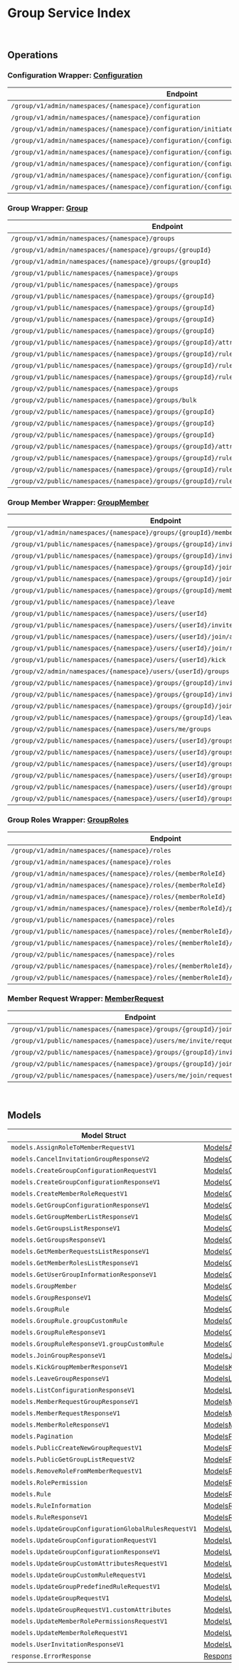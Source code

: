 # Group Service Index

&nbsp;

## Operations

### Configuration Wrapper:  [Configuration](../../services-api/pkg/service/group/configuration.go)
| Endpoint | Method | ID | Class | Wrapper | Example |
|---|---|---|---|---|---|
| `/group/v1/admin/namespaces/{namespace}/configuration` | GET | ListGroupConfigurationAdminV1Short | [ListGroupConfigurationAdminV1Short](../../group-sdk/pkg/groupclient/configuration/configuration_client.go) | [ListGroupConfigurationAdminV1Short](../../services-api/pkg/service/group/configuration.go) | [ListGroupConfigurationAdminV1Short](../../samples/cli/cmd/group/configuration/listGroupConfigurationAdminV1.go) |
| `/group/v1/admin/namespaces/{namespace}/configuration` | POST | CreateGroupConfigurationAdminV1Short | [CreateGroupConfigurationAdminV1Short](../../group-sdk/pkg/groupclient/configuration/configuration_client.go) | [CreateGroupConfigurationAdminV1Short](../../services-api/pkg/service/group/configuration.go) | [CreateGroupConfigurationAdminV1Short](../../samples/cli/cmd/group/configuration/createGroupConfigurationAdminV1.go) |
| `/group/v1/admin/namespaces/{namespace}/configuration/initiate` | POST | InitiateGroupConfigurationAdminV1Short | [InitiateGroupConfigurationAdminV1Short](../../group-sdk/pkg/groupclient/configuration/configuration_client.go) | [InitiateGroupConfigurationAdminV1Short](../../services-api/pkg/service/group/configuration.go) | [InitiateGroupConfigurationAdminV1Short](../../samples/cli/cmd/group/configuration/initiateGroupConfigurationAdminV1.go) |
| `/group/v1/admin/namespaces/{namespace}/configuration/{configurationCode}` | GET | GetGroupConfigurationAdminV1Short | [GetGroupConfigurationAdminV1Short](../../group-sdk/pkg/groupclient/configuration/configuration_client.go) | [GetGroupConfigurationAdminV1Short](../../services-api/pkg/service/group/configuration.go) | [GetGroupConfigurationAdminV1Short](../../samples/cli/cmd/group/configuration/getGroupConfigurationAdminV1.go) |
| `/group/v1/admin/namespaces/{namespace}/configuration/{configurationCode}` | DELETE | DeleteGroupConfigurationV1Short | [DeleteGroupConfigurationV1Short](../../group-sdk/pkg/groupclient/configuration/configuration_client.go) | [DeleteGroupConfigurationV1Short](../../services-api/pkg/service/group/configuration.go) | [DeleteGroupConfigurationV1Short](../../samples/cli/cmd/group/configuration/deleteGroupConfigurationV1.go) |
| `/group/v1/admin/namespaces/{namespace}/configuration/{configurationCode}` | PATCH | UpdateGroupConfigurationAdminV1Short | [UpdateGroupConfigurationAdminV1Short](../../group-sdk/pkg/groupclient/configuration/configuration_client.go) | [UpdateGroupConfigurationAdminV1Short](../../services-api/pkg/service/group/configuration.go) | [UpdateGroupConfigurationAdminV1Short](../../samples/cli/cmd/group/configuration/updateGroupConfigurationAdminV1.go) |
| `/group/v1/admin/namespaces/{namespace}/configuration/{configurationCode}/rules/{allowedAction}` | PUT | UpdateGroupConfigurationGlobalRuleAdminV1Short | [UpdateGroupConfigurationGlobalRuleAdminV1Short](../../group-sdk/pkg/groupclient/configuration/configuration_client.go) | [UpdateGroupConfigurationGlobalRuleAdminV1Short](../../services-api/pkg/service/group/configuration.go) | [UpdateGroupConfigurationGlobalRuleAdminV1Short](../../samples/cli/cmd/group/configuration/updateGroupConfigurationGlobalRuleAdminV1.go) |
| `/group/v1/admin/namespaces/{namespace}/configuration/{configurationCode}/rules/{allowedAction}` | DELETE | DeleteGroupConfigurationGlobalRuleAdminV1Short | [DeleteGroupConfigurationGlobalRuleAdminV1Short](../../group-sdk/pkg/groupclient/configuration/configuration_client.go) | [DeleteGroupConfigurationGlobalRuleAdminV1Short](../../services-api/pkg/service/group/configuration.go) | [DeleteGroupConfigurationGlobalRuleAdminV1Short](../../samples/cli/cmd/group/configuration/deleteGroupConfigurationGlobalRuleAdminV1.go) |

### Group Wrapper:  [Group](../../services-api/pkg/service/group/group.go)
| Endpoint | Method | ID | Class | Wrapper | Example |
|---|---|---|---|---|---|
| `/group/v1/admin/namespaces/{namespace}/groups` | GET | GetGroupListAdminV1Short | [GetGroupListAdminV1Short](../../group-sdk/pkg/groupclient/group/group_client.go) | [GetGroupListAdminV1Short](../../services-api/pkg/service/group/group.go) | [GetGroupListAdminV1Short](../../samples/cli/cmd/group/group/getGroupListAdminV1.go) |
| `/group/v1/admin/namespaces/{namespace}/groups/{groupId}` | GET | GetSingleGroupAdminV1Short | [GetSingleGroupAdminV1Short](../../group-sdk/pkg/groupclient/group/group_client.go) | [GetSingleGroupAdminV1Short](../../services-api/pkg/service/group/group.go) | [GetSingleGroupAdminV1Short](../../samples/cli/cmd/group/group/getSingleGroupAdminV1.go) |
| `/group/v1/admin/namespaces/{namespace}/groups/{groupId}` | DELETE | DeleteGroupAdminV1Short | [DeleteGroupAdminV1Short](../../group-sdk/pkg/groupclient/group/group_client.go) | [DeleteGroupAdminV1Short](../../services-api/pkg/service/group/group.go) | [DeleteGroupAdminV1Short](../../samples/cli/cmd/group/group/deleteGroupAdminV1.go) |
| `/group/v1/public/namespaces/{namespace}/groups` | GET | GetGroupListPublicV1Short | [GetGroupListPublicV1Short](../../group-sdk/pkg/groupclient/group/group_client.go) | [GetGroupListPublicV1Short](../../services-api/pkg/service/group/group.go) | [GetGroupListPublicV1Short](../../samples/cli/cmd/group/group/getGroupListPublicV1.go) |
| `/group/v1/public/namespaces/{namespace}/groups` | POST | CreateNewGroupPublicV1Short | [CreateNewGroupPublicV1Short](../../group-sdk/pkg/groupclient/group/group_client.go) | [CreateNewGroupPublicV1Short](../../services-api/pkg/service/group/group.go) | [CreateNewGroupPublicV1Short](../../samples/cli/cmd/group/group/createNewGroupPublicV1.go) |
| `/group/v1/public/namespaces/{namespace}/groups/{groupId}` | GET | GetSingleGroupPublicV1Short | [GetSingleGroupPublicV1Short](../../group-sdk/pkg/groupclient/group/group_client.go) | [GetSingleGroupPublicV1Short](../../services-api/pkg/service/group/group.go) | [GetSingleGroupPublicV1Short](../../samples/cli/cmd/group/group/getSingleGroupPublicV1.go) |
| `/group/v1/public/namespaces/{namespace}/groups/{groupId}` | PUT | UpdateSingleGroupV1Short | [UpdateSingleGroupV1Short](../../group-sdk/pkg/groupclient/group/group_client.go) | [UpdateSingleGroupV1Short](../../services-api/pkg/service/group/group.go) | [UpdateSingleGroupV1Short](../../samples/cli/cmd/group/group/updateSingleGroupV1.go) |
| `/group/v1/public/namespaces/{namespace}/groups/{groupId}` | DELETE | DeleteGroupPublicV1Short | [DeleteGroupPublicV1Short](../../group-sdk/pkg/groupclient/group/group_client.go) | [DeleteGroupPublicV1Short](../../services-api/pkg/service/group/group.go) | [DeleteGroupPublicV1Short](../../samples/cli/cmd/group/group/deleteGroupPublicV1.go) |
| `/group/v1/public/namespaces/{namespace}/groups/{groupId}` | PATCH | UpdatePatchSingleGroupPublicV1Short | [UpdatePatchSingleGroupPublicV1Short](../../group-sdk/pkg/groupclient/group/group_client.go) | [UpdatePatchSingleGroupPublicV1Short](../../services-api/pkg/service/group/group.go) | [UpdatePatchSingleGroupPublicV1Short](../../samples/cli/cmd/group/group/updatePatchSingleGroupPublicV1.go) |
| `/group/v1/public/namespaces/{namespace}/groups/{groupId}/attributes/custom` | PUT | UpdateGroupCustomAttributesPublicV1Short | [UpdateGroupCustomAttributesPublicV1Short](../../group-sdk/pkg/groupclient/group/group_client.go) | [UpdateGroupCustomAttributesPublicV1Short](../../services-api/pkg/service/group/group.go) | [UpdateGroupCustomAttributesPublicV1Short](../../samples/cli/cmd/group/group/updateGroupCustomAttributesPublicV1.go) |
| `/group/v1/public/namespaces/{namespace}/groups/{groupId}/rules/custom` | PUT | UpdateGroupCustomRulePublicV1Short | [UpdateGroupCustomRulePublicV1Short](../../group-sdk/pkg/groupclient/group/group_client.go) | [UpdateGroupCustomRulePublicV1Short](../../services-api/pkg/service/group/group.go) | [UpdateGroupCustomRulePublicV1Short](../../samples/cli/cmd/group/group/updateGroupCustomRulePublicV1.go) |
| `/group/v1/public/namespaces/{namespace}/groups/{groupId}/rules/defined/{allowedAction}` | PUT | UpdateGroupPredefinedRulePublicV1Short | [UpdateGroupPredefinedRulePublicV1Short](../../group-sdk/pkg/groupclient/group/group_client.go) | [UpdateGroupPredefinedRulePublicV1Short](../../services-api/pkg/service/group/group.go) | [UpdateGroupPredefinedRulePublicV1Short](../../samples/cli/cmd/group/group/updateGroupPredefinedRulePublicV1.go) |
| `/group/v1/public/namespaces/{namespace}/groups/{groupId}/rules/defined/{allowedAction}` | DELETE | DeleteGroupPredefinedRulePublicV1Short | [DeleteGroupPredefinedRulePublicV1Short](../../group-sdk/pkg/groupclient/group/group_client.go) | [DeleteGroupPredefinedRulePublicV1Short](../../services-api/pkg/service/group/group.go) | [DeleteGroupPredefinedRulePublicV1Short](../../samples/cli/cmd/group/group/deleteGroupPredefinedRulePublicV1.go) |
| `/group/v2/public/namespaces/{namespace}/groups` | POST | CreateNewGroupPublicV2Short | [CreateNewGroupPublicV2Short](../../group-sdk/pkg/groupclient/group/group_client.go) | [CreateNewGroupPublicV2Short](../../services-api/pkg/service/group/group.go) | [CreateNewGroupPublicV2Short](../../samples/cli/cmd/group/group/createNewGroupPublicV2.go) |
| `/group/v2/public/namespaces/{namespace}/groups/bulk` | POST | GetListGroupByIDsV2Short | [GetListGroupByIDsV2Short](../../group-sdk/pkg/groupclient/group/group_client.go) | [GetListGroupByIDsV2Short](../../services-api/pkg/service/group/group.go) | [GetListGroupByIDsV2Short](../../samples/cli/cmd/group/group/getListGroupByIDsV2.go) |
| `/group/v2/public/namespaces/{namespace}/groups/{groupId}` | PUT | UpdatePutSingleGroupPublicV2Short | [UpdatePutSingleGroupPublicV2Short](../../group-sdk/pkg/groupclient/group/group_client.go) | [UpdatePutSingleGroupPublicV2Short](../../services-api/pkg/service/group/group.go) | [UpdatePutSingleGroupPublicV2Short](../../samples/cli/cmd/group/group/updatePutSingleGroupPublicV2.go) |
| `/group/v2/public/namespaces/{namespace}/groups/{groupId}` | DELETE | DeleteGroupPublicV2Short | [DeleteGroupPublicV2Short](../../group-sdk/pkg/groupclient/group/group_client.go) | [DeleteGroupPublicV2Short](../../services-api/pkg/service/group/group.go) | [DeleteGroupPublicV2Short](../../samples/cli/cmd/group/group/deleteGroupPublicV2.go) |
| `/group/v2/public/namespaces/{namespace}/groups/{groupId}` | PATCH | UpdatePatchSingleGroupPublicV2Short | [UpdatePatchSingleGroupPublicV2Short](../../group-sdk/pkg/groupclient/group/group_client.go) | [UpdatePatchSingleGroupPublicV2Short](../../services-api/pkg/service/group/group.go) | [UpdatePatchSingleGroupPublicV2Short](../../samples/cli/cmd/group/group/updatePatchSingleGroupPublicV2.go) |
| `/group/v2/public/namespaces/{namespace}/groups/{groupId}/attributes/custom` | PUT | UpdateGroupCustomAttributesPublicV2Short | [UpdateGroupCustomAttributesPublicV2Short](../../group-sdk/pkg/groupclient/group/group_client.go) | [UpdateGroupCustomAttributesPublicV2Short](../../services-api/pkg/service/group/group.go) | [UpdateGroupCustomAttributesPublicV2Short](../../samples/cli/cmd/group/group/updateGroupCustomAttributesPublicV2.go) |
| `/group/v2/public/namespaces/{namespace}/groups/{groupId}/rules/custom` | PUT | UpdateGroupCustomRulePublicV2Short | [UpdateGroupCustomRulePublicV2Short](../../group-sdk/pkg/groupclient/group/group_client.go) | [UpdateGroupCustomRulePublicV2Short](../../services-api/pkg/service/group/group.go) | [UpdateGroupCustomRulePublicV2Short](../../samples/cli/cmd/group/group/updateGroupCustomRulePublicV2.go) |
| `/group/v2/public/namespaces/{namespace}/groups/{groupId}/rules/defined/{allowedAction}` | PUT | UpdateGroupPredefinedRulePublicV2Short | [UpdateGroupPredefinedRulePublicV2Short](../../group-sdk/pkg/groupclient/group/group_client.go) | [UpdateGroupPredefinedRulePublicV2Short](../../services-api/pkg/service/group/group.go) | [UpdateGroupPredefinedRulePublicV2Short](../../samples/cli/cmd/group/group/updateGroupPredefinedRulePublicV2.go) |
| `/group/v2/public/namespaces/{namespace}/groups/{groupId}/rules/defined/{allowedAction}` | DELETE | DeleteGroupPredefinedRulePublicV2Short | [DeleteGroupPredefinedRulePublicV2Short](../../group-sdk/pkg/groupclient/group/group_client.go) | [DeleteGroupPredefinedRulePublicV2Short](../../services-api/pkg/service/group/group.go) | [DeleteGroupPredefinedRulePublicV2Short](../../samples/cli/cmd/group/group/deleteGroupPredefinedRulePublicV2.go) |

### Group Member Wrapper:  [GroupMember](../../services-api/pkg/service/group/groupMember.go)
| Endpoint | Method | ID | Class | Wrapper | Example |
|---|---|---|---|---|---|
| `/group/v1/admin/namespaces/{namespace}/groups/{groupId}/members` | GET | GetGroupMembersListAdminV1Short | [GetGroupMembersListAdminV1Short](../../group-sdk/pkg/groupclient/group_member/group_member_client.go) | [GetGroupMembersListAdminV1Short](../../services-api/pkg/service/group/groupMember.go) | [GetGroupMembersListAdminV1Short](../../samples/cli/cmd/group/groupMember/getGroupMembersListAdminV1.go) |
| `/group/v1/public/namespaces/{namespace}/groups/{groupId}/invite/accept` | POST | AcceptGroupInvitationPublicV1Short | [AcceptGroupInvitationPublicV1Short](../../group-sdk/pkg/groupclient/group_member/group_member_client.go) | [AcceptGroupInvitationPublicV1Short](../../services-api/pkg/service/group/groupMember.go) | [AcceptGroupInvitationPublicV1Short](../../samples/cli/cmd/group/groupMember/acceptGroupInvitationPublicV1.go) |
| `/group/v1/public/namespaces/{namespace}/groups/{groupId}/invite/reject` | POST | RejectGroupInvitationPublicV1Short | [RejectGroupInvitationPublicV1Short](../../group-sdk/pkg/groupclient/group_member/group_member_client.go) | [RejectGroupInvitationPublicV1Short](../../services-api/pkg/service/group/groupMember.go) | [RejectGroupInvitationPublicV1Short](../../samples/cli/cmd/group/groupMember/rejectGroupInvitationPublicV1.go) |
| `/group/v1/public/namespaces/{namespace}/groups/{groupId}/join` | POST | JoinGroupV1Short | [JoinGroupV1Short](../../group-sdk/pkg/groupclient/group_member/group_member_client.go) | [JoinGroupV1Short](../../services-api/pkg/service/group/groupMember.go) | [JoinGroupV1Short](../../samples/cli/cmd/group/groupMember/joinGroupV1.go) |
| `/group/v1/public/namespaces/{namespace}/groups/{groupId}/join/cancel` | POST | CancelGroupJoinRequestV1Short | [CancelGroupJoinRequestV1Short](../../group-sdk/pkg/groupclient/group_member/group_member_client.go) | [CancelGroupJoinRequestV1Short](../../services-api/pkg/service/group/groupMember.go) | [CancelGroupJoinRequestV1Short](../../samples/cli/cmd/group/groupMember/cancelGroupJoinRequestV1.go) |
| `/group/v1/public/namespaces/{namespace}/groups/{groupId}/members` | GET | GetGroupMembersListPublicV1Short | [GetGroupMembersListPublicV1Short](../../group-sdk/pkg/groupclient/group_member/group_member_client.go) | [GetGroupMembersListPublicV1Short](../../services-api/pkg/service/group/groupMember.go) | [GetGroupMembersListPublicV1Short](../../samples/cli/cmd/group/groupMember/getGroupMembersListPublicV1.go) |
| `/group/v1/public/namespaces/{namespace}/leave` | POST | LeaveGroupPublicV1Short | [LeaveGroupPublicV1Short](../../group-sdk/pkg/groupclient/group_member/group_member_client.go) | [LeaveGroupPublicV1Short](../../services-api/pkg/service/group/groupMember.go) | [LeaveGroupPublicV1Short](../../samples/cli/cmd/group/groupMember/leaveGroupPublicV1.go) |
| `/group/v1/public/namespaces/{namespace}/users/{userId}` | GET | GetUserGroupInformationPublicV1Short | [GetUserGroupInformationPublicV1Short](../../group-sdk/pkg/groupclient/group_member/group_member_client.go) | [GetUserGroupInformationPublicV1Short](../../services-api/pkg/service/group/groupMember.go) | [GetUserGroupInformationPublicV1Short](../../samples/cli/cmd/group/groupMember/getUserGroupInformationPublicV1.go) |
| `/group/v1/public/namespaces/{namespace}/users/{userId}/invite` | POST | InviteGroupPublicV1Short | [InviteGroupPublicV1Short](../../group-sdk/pkg/groupclient/group_member/group_member_client.go) | [InviteGroupPublicV1Short](../../services-api/pkg/service/group/groupMember.go) | [InviteGroupPublicV1Short](../../samples/cli/cmd/group/groupMember/inviteGroupPublicV1.go) |
| `/group/v1/public/namespaces/{namespace}/users/{userId}/join/accept` | POST | AcceptGroupJoinRequestPublicV1Short | [AcceptGroupJoinRequestPublicV1Short](../../group-sdk/pkg/groupclient/group_member/group_member_client.go) | [AcceptGroupJoinRequestPublicV1Short](../../services-api/pkg/service/group/groupMember.go) | [AcceptGroupJoinRequestPublicV1Short](../../samples/cli/cmd/group/groupMember/acceptGroupJoinRequestPublicV1.go) |
| `/group/v1/public/namespaces/{namespace}/users/{userId}/join/reject` | POST | RejectGroupJoinRequestPublicV1Short | [RejectGroupJoinRequestPublicV1Short](../../group-sdk/pkg/groupclient/group_member/group_member_client.go) | [RejectGroupJoinRequestPublicV1Short](../../services-api/pkg/service/group/groupMember.go) | [RejectGroupJoinRequestPublicV1Short](../../samples/cli/cmd/group/groupMember/rejectGroupJoinRequestPublicV1.go) |
| `/group/v1/public/namespaces/{namespace}/users/{userId}/kick` | POST | KickGroupMemberPublicV1Short | [KickGroupMemberPublicV1Short](../../group-sdk/pkg/groupclient/group_member/group_member_client.go) | [KickGroupMemberPublicV1Short](../../services-api/pkg/service/group/groupMember.go) | [KickGroupMemberPublicV1Short](../../samples/cli/cmd/group/groupMember/kickGroupMemberPublicV1.go) |
| `/group/v2/admin/namespaces/{namespace}/users/{userId}/groups` | GET | GetUserJoinedGroupInformationPublicV2Short | [GetUserJoinedGroupInformationPublicV2Short](../../group-sdk/pkg/groupclient/group_member/group_member_client.go) | [GetUserJoinedGroupInformationPublicV2Short](../../services-api/pkg/service/group/groupMember.go) | [GetUserJoinedGroupInformationPublicV2Short](../../samples/cli/cmd/group/groupMember/getUserJoinedGroupInformationPublicV2.go) |
| `/group/v2/public/namespaces/{namespace}/groups/{groupId}/invite/accept` | POST | AcceptGroupInvitationPublicV2Short | [AcceptGroupInvitationPublicV2Short](../../group-sdk/pkg/groupclient/group_member/group_member_client.go) | [AcceptGroupInvitationPublicV2Short](../../services-api/pkg/service/group/groupMember.go) | [AcceptGroupInvitationPublicV2Short](../../samples/cli/cmd/group/groupMember/acceptGroupInvitationPublicV2.go) |
| `/group/v2/public/namespaces/{namespace}/groups/{groupId}/invite/reject` | POST | RejectGroupInvitationPublicV2Short | [RejectGroupInvitationPublicV2Short](../../group-sdk/pkg/groupclient/group_member/group_member_client.go) | [RejectGroupInvitationPublicV2Short](../../services-api/pkg/service/group/groupMember.go) | [RejectGroupInvitationPublicV2Short](../../samples/cli/cmd/group/groupMember/rejectGroupInvitationPublicV2.go) |
| `/group/v2/public/namespaces/{namespace}/groups/{groupId}/join` | POST | JoinGroupV2Short | [JoinGroupV2Short](../../group-sdk/pkg/groupclient/group_member/group_member_client.go) | [JoinGroupV2Short](../../services-api/pkg/service/group/groupMember.go) | [JoinGroupV2Short](../../samples/cli/cmd/group/groupMember/joinGroupV2.go) |
| `/group/v2/public/namespaces/{namespace}/groups/{groupId}/leave` | POST | LeaveGroupPublicV2Short | [LeaveGroupPublicV2Short](../../group-sdk/pkg/groupclient/group_member/group_member_client.go) | [LeaveGroupPublicV2Short](../../services-api/pkg/service/group/groupMember.go) | [LeaveGroupPublicV2Short](../../samples/cli/cmd/group/groupMember/leaveGroupPublicV2.go) |
| `/group/v2/public/namespaces/{namespace}/users/me/groups` | GET | GetUserGroupInformationPublicV2Short | [GetUserGroupInformationPublicV2Short](../../group-sdk/pkg/groupclient/group_member/group_member_client.go) | [GetUserGroupInformationPublicV2Short](../../services-api/pkg/service/group/groupMember.go) | [GetUserGroupInformationPublicV2Short](../../samples/cli/cmd/group/groupMember/getUserGroupInformationPublicV2.go) |
| `/group/v2/public/namespaces/{namespace}/users/{userId}/groups/{groupId}/invite` | POST | InviteGroupPublicV2Short | [InviteGroupPublicV2Short](../../group-sdk/pkg/groupclient/group_member/group_member_client.go) | [InviteGroupPublicV2Short](../../services-api/pkg/service/group/groupMember.go) | [InviteGroupPublicV2Short](../../samples/cli/cmd/group/groupMember/inviteGroupPublicV2.go) |
| `/group/v2/public/namespaces/{namespace}/users/{userId}/groups/{groupId}/invite/cancel` | POST | CancelInvitationGroupMemberV2Short | [CancelInvitationGroupMemberV2Short](../../group-sdk/pkg/groupclient/group_member/group_member_client.go) | [CancelInvitationGroupMemberV2Short](../../services-api/pkg/service/group/groupMember.go) | [CancelInvitationGroupMemberV2Short](../../samples/cli/cmd/group/groupMember/cancelInvitationGroupMemberV2.go) |
| `/group/v2/public/namespaces/{namespace}/users/{userId}/groups/{groupId}/join/accept` | POST | AcceptGroupJoinRequestPublicV2Short | [AcceptGroupJoinRequestPublicV2Short](../../group-sdk/pkg/groupclient/group_member/group_member_client.go) | [AcceptGroupJoinRequestPublicV2Short](../../services-api/pkg/service/group/groupMember.go) | [AcceptGroupJoinRequestPublicV2Short](../../samples/cli/cmd/group/groupMember/acceptGroupJoinRequestPublicV2.go) |
| `/group/v2/public/namespaces/{namespace}/users/{userId}/groups/{groupId}/join/reject` | POST | RejectGroupJoinRequestPublicV2Short | [RejectGroupJoinRequestPublicV2Short](../../group-sdk/pkg/groupclient/group_member/group_member_client.go) | [RejectGroupJoinRequestPublicV2Short](../../services-api/pkg/service/group/groupMember.go) | [RejectGroupJoinRequestPublicV2Short](../../samples/cli/cmd/group/groupMember/rejectGroupJoinRequestPublicV2.go) |
| `/group/v2/public/namespaces/{namespace}/users/{userId}/groups/{groupId}/kick` | POST | KickGroupMemberPublicV2Short | [KickGroupMemberPublicV2Short](../../group-sdk/pkg/groupclient/group_member/group_member_client.go) | [KickGroupMemberPublicV2Short](../../services-api/pkg/service/group/groupMember.go) | [KickGroupMemberPublicV2Short](../../samples/cli/cmd/group/groupMember/kickGroupMemberPublicV2.go) |
| `/group/v2/public/namespaces/{namespace}/users/{userId}/groups/{groupId}/status` | GET | GetUserGroupStatusInformationV2Short | [GetUserGroupStatusInformationV2Short](../../group-sdk/pkg/groupclient/group_member/group_member_client.go) | [GetUserGroupStatusInformationV2Short](../../services-api/pkg/service/group/groupMember.go) | [GetUserGroupStatusInformationV2Short](../../samples/cli/cmd/group/groupMember/getUserGroupStatusInformationV2.go) |

### Group Roles Wrapper:  [GroupRoles](../../services-api/pkg/service/group/groupRoles.go)
| Endpoint | Method | ID | Class | Wrapper | Example |
|---|---|---|---|---|---|
| `/group/v1/admin/namespaces/{namespace}/roles` | GET | GetMemberRolesListAdminV1Short | [GetMemberRolesListAdminV1Short](../../group-sdk/pkg/groupclient/group_roles/group_roles_client.go) | [GetMemberRolesListAdminV1Short](../../services-api/pkg/service/group/groupRoles.go) | [GetMemberRolesListAdminV1Short](../../samples/cli/cmd/group/groupRoles/getMemberRolesListAdminV1.go) |
| `/group/v1/admin/namespaces/{namespace}/roles` | POST | CreateMemberRoleAdminV1Short | [CreateMemberRoleAdminV1Short](../../group-sdk/pkg/groupclient/group_roles/group_roles_client.go) | [CreateMemberRoleAdminV1Short](../../services-api/pkg/service/group/groupRoles.go) | [CreateMemberRoleAdminV1Short](../../samples/cli/cmd/group/groupRoles/createMemberRoleAdminV1.go) |
| `/group/v1/admin/namespaces/{namespace}/roles/{memberRoleId}` | GET | GetSingleMemberRoleAdminV1Short | [GetSingleMemberRoleAdminV1Short](../../group-sdk/pkg/groupclient/group_roles/group_roles_client.go) | [GetSingleMemberRoleAdminV1Short](../../services-api/pkg/service/group/groupRoles.go) | [GetSingleMemberRoleAdminV1Short](../../samples/cli/cmd/group/groupRoles/getSingleMemberRoleAdminV1.go) |
| `/group/v1/admin/namespaces/{namespace}/roles/{memberRoleId}` | DELETE | DeleteMemberRoleAdminV1Short | [DeleteMemberRoleAdminV1Short](../../group-sdk/pkg/groupclient/group_roles/group_roles_client.go) | [DeleteMemberRoleAdminV1Short](../../services-api/pkg/service/group/groupRoles.go) | [DeleteMemberRoleAdminV1Short](../../samples/cli/cmd/group/groupRoles/deleteMemberRoleAdminV1.go) |
| `/group/v1/admin/namespaces/{namespace}/roles/{memberRoleId}` | PATCH | UpdateMemberRoleAdminV1Short | [UpdateMemberRoleAdminV1Short](../../group-sdk/pkg/groupclient/group_roles/group_roles_client.go) | [UpdateMemberRoleAdminV1Short](../../services-api/pkg/service/group/groupRoles.go) | [UpdateMemberRoleAdminV1Short](../../samples/cli/cmd/group/groupRoles/updateMemberRoleAdminV1.go) |
| `/group/v1/admin/namespaces/{namespace}/roles/{memberRoleId}/permissions` | PUT | UpdateMemberRolePermissionAdminV1Short | [UpdateMemberRolePermissionAdminV1Short](../../group-sdk/pkg/groupclient/group_roles/group_roles_client.go) | [UpdateMemberRolePermissionAdminV1Short](../../services-api/pkg/service/group/groupRoles.go) | [UpdateMemberRolePermissionAdminV1Short](../../samples/cli/cmd/group/groupRoles/updateMemberRolePermissionAdminV1.go) |
| `/group/v1/public/namespaces/{namespace}/roles` | GET | GetMemberRolesListPublicV1Short | [GetMemberRolesListPublicV1Short](../../group-sdk/pkg/groupclient/group_roles/group_roles_client.go) | [GetMemberRolesListPublicV1Short](../../services-api/pkg/service/group/groupRoles.go) | [GetMemberRolesListPublicV1Short](../../samples/cli/cmd/group/groupRoles/getMemberRolesListPublicV1.go) |
| `/group/v1/public/namespaces/{namespace}/roles/{memberRoleId}/members` | POST | UpdateMemberRolePublicV1Short | [UpdateMemberRolePublicV1Short](../../group-sdk/pkg/groupclient/group_roles/group_roles_client.go) | [UpdateMemberRolePublicV1Short](../../services-api/pkg/service/group/groupRoles.go) | [UpdateMemberRolePublicV1Short](../../samples/cli/cmd/group/groupRoles/updateMemberRolePublicV1.go) |
| `/group/v1/public/namespaces/{namespace}/roles/{memberRoleId}/members` | DELETE | DeleteMemberRolePublicV1Short | [DeleteMemberRolePublicV1Short](../../group-sdk/pkg/groupclient/group_roles/group_roles_client.go) | [DeleteMemberRolePublicV1Short](../../services-api/pkg/service/group/groupRoles.go) | [DeleteMemberRolePublicV1Short](../../samples/cli/cmd/group/groupRoles/deleteMemberRolePublicV1.go) |
| `/group/v2/public/namespaces/{namespace}/roles` | GET | GetMemberRolesListPublicV2Short | [GetMemberRolesListPublicV2Short](../../group-sdk/pkg/groupclient/group_roles/group_roles_client.go) | [GetMemberRolesListPublicV2Short](../../services-api/pkg/service/group/groupRoles.go) | [GetMemberRolesListPublicV2Short](../../samples/cli/cmd/group/groupRoles/getMemberRolesListPublicV2.go) |
| `/group/v2/public/namespaces/{namespace}/roles/{memberRoleId}/groups/{groupId}/members` | POST | UpdateMemberRolePublicV2Short | [UpdateMemberRolePublicV2Short](../../group-sdk/pkg/groupclient/group_roles/group_roles_client.go) | [UpdateMemberRolePublicV2Short](../../services-api/pkg/service/group/groupRoles.go) | [UpdateMemberRolePublicV2Short](../../samples/cli/cmd/group/groupRoles/updateMemberRolePublicV2.go) |
| `/group/v2/public/namespaces/{namespace}/roles/{memberRoleId}/groups/{groupId}/members` | DELETE | DeleteMemberRolePublicV2Short | [DeleteMemberRolePublicV2Short](../../group-sdk/pkg/groupclient/group_roles/group_roles_client.go) | [DeleteMemberRolePublicV2Short](../../services-api/pkg/service/group/groupRoles.go) | [DeleteMemberRolePublicV2Short](../../samples/cli/cmd/group/groupRoles/deleteMemberRolePublicV2.go) |

### Member Request Wrapper:  [MemberRequest](../../services-api/pkg/service/group/memberRequest.go)
| Endpoint | Method | ID | Class | Wrapper | Example |
|---|---|---|---|---|---|
| `/group/v1/public/namespaces/{namespace}/groups/{groupId}/join/request` | GET | GetGroupJoinRequestPublicV1Short | [GetGroupJoinRequestPublicV1Short](../../group-sdk/pkg/groupclient/member_request/member_request_client.go) | [GetGroupJoinRequestPublicV1Short](../../services-api/pkg/service/group/memberRequest.go) | [GetGroupJoinRequestPublicV1Short](../../samples/cli/cmd/group/memberRequest/getGroupJoinRequestPublicV1.go) |
| `/group/v1/public/namespaces/{namespace}/users/me/invite/request` | GET | GetGroupInvitationRequestPublicV1Short | [GetGroupInvitationRequestPublicV1Short](../../group-sdk/pkg/groupclient/member_request/member_request_client.go) | [GetGroupInvitationRequestPublicV1Short](../../services-api/pkg/service/group/memberRequest.go) | [GetGroupInvitationRequestPublicV1Short](../../samples/cli/cmd/group/memberRequest/getGroupInvitationRequestPublicV1.go) |
| `/group/v2/public/namespaces/{namespace}/groups/{groupId}/invite/request` | GET | GetGroupInviteRequestPublicV2Short | [GetGroupInviteRequestPublicV2Short](../../group-sdk/pkg/groupclient/member_request/member_request_client.go) | [GetGroupInviteRequestPublicV2Short](../../services-api/pkg/service/group/memberRequest.go) | [GetGroupInviteRequestPublicV2Short](../../samples/cli/cmd/group/memberRequest/getGroupInviteRequestPublicV2.go) |
| `/group/v2/public/namespaces/{namespace}/groups/{groupId}/join/request` | GET | GetGroupJoinRequestPublicV2Short | [GetGroupJoinRequestPublicV2Short](../../group-sdk/pkg/groupclient/member_request/member_request_client.go) | [GetGroupJoinRequestPublicV2Short](../../services-api/pkg/service/group/memberRequest.go) | [GetGroupJoinRequestPublicV2Short](../../samples/cli/cmd/group/memberRequest/getGroupJoinRequestPublicV2.go) |
| `/group/v2/public/namespaces/{namespace}/users/me/join/request` | GET | GetMyGroupJoinRequestV2Short | [GetMyGroupJoinRequestV2Short](../../group-sdk/pkg/groupclient/member_request/member_request_client.go) | [GetMyGroupJoinRequestV2Short](../../services-api/pkg/service/group/memberRequest.go) | [GetMyGroupJoinRequestV2Short](../../samples/cli/cmd/group/memberRequest/getMyGroupJoinRequestV2.go) |


&nbsp;  

## Models

| Model Struct | Class |
|---|---|
| `models.AssignRoleToMemberRequestV1` | [ModelsAssignRoleToMemberRequestV1 ](../../group-sdk/pkg/groupclientmodels/models_assign_role_to_member_request_v1.go) |
| `models.CancelInvitationGroupResponseV2` | [ModelsCancelInvitationGroupResponseV2 ](../../group-sdk/pkg/groupclientmodels/models_cancel_invitation_group_response_v2.go) |
| `models.CreateGroupConfigurationRequestV1` | [ModelsCreateGroupConfigurationRequestV1 ](../../group-sdk/pkg/groupclientmodels/models_create_group_configuration_request_v1.go) |
| `models.CreateGroupConfigurationResponseV1` | [ModelsCreateGroupConfigurationResponseV1 ](../../group-sdk/pkg/groupclientmodels/models_create_group_configuration_response_v1.go) |
| `models.CreateMemberRoleRequestV1` | [ModelsCreateMemberRoleRequestV1 ](../../group-sdk/pkg/groupclientmodels/models_create_member_role_request_v1.go) |
| `models.GetGroupConfigurationResponseV1` | [ModelsGetGroupConfigurationResponseV1 ](../../group-sdk/pkg/groupclientmodels/models_get_group_configuration_response_v1.go) |
| `models.GetGroupMemberListResponseV1` | [ModelsGetGroupMemberListResponseV1 ](../../group-sdk/pkg/groupclientmodels/models_get_group_member_list_response_v1.go) |
| `models.GetGroupsListResponseV1` | [ModelsGetGroupsListResponseV1 ](../../group-sdk/pkg/groupclientmodels/models_get_groups_list_response_v1.go) |
| `models.GetGroupsResponseV1` | [ModelsGetGroupsResponseV1 ](../../group-sdk/pkg/groupclientmodels/models_get_groups_response_v1.go) |
| `models.GetMemberRequestsListResponseV1` | [ModelsGetMemberRequestsListResponseV1 ](../../group-sdk/pkg/groupclientmodels/models_get_member_requests_list_response_v1.go) |
| `models.GetMemberRolesListResponseV1` | [ModelsGetMemberRolesListResponseV1 ](../../group-sdk/pkg/groupclientmodels/models_get_member_roles_list_response_v1.go) |
| `models.GetUserGroupInformationResponseV1` | [ModelsGetUserGroupInformationResponseV1 ](../../group-sdk/pkg/groupclientmodels/models_get_user_group_information_response_v1.go) |
| `models.GroupMember` | [ModelsGroupMember ](../../group-sdk/pkg/groupclientmodels/models_group_member.go) |
| `models.GroupResponseV1` | [ModelsGroupResponseV1 ](../../group-sdk/pkg/groupclientmodels/models_group_response_v1.go) |
| `models.GroupRule` | [ModelsGroupRule ](../../group-sdk/pkg/groupclientmodels/models_group_rule.go) |
| `models.GroupRule.groupCustomRule` | [ModelsGroupRuleGroupCustomRule ](../../group-sdk/pkg/groupclientmodels/models_group_rule_group_custom_rule.go) |
| `models.GroupRuleResponseV1` | [ModelsGroupRuleResponseV1 ](../../group-sdk/pkg/groupclientmodels/models_group_rule_response_v1.go) |
| `models.GroupRuleResponseV1.groupCustomRule` | [ModelsGroupRuleResponseV1GroupCustomRule ](../../group-sdk/pkg/groupclientmodels/models_group_rule_response_v1_group_custom_rule.go) |
| `models.JoinGroupResponseV1` | [ModelsJoinGroupResponseV1 ](../../group-sdk/pkg/groupclientmodels/models_join_group_response_v1.go) |
| `models.KickGroupMemberResponseV1` | [ModelsKickGroupMemberResponseV1 ](../../group-sdk/pkg/groupclientmodels/models_kick_group_member_response_v1.go) |
| `models.LeaveGroupResponseV1` | [ModelsLeaveGroupResponseV1 ](../../group-sdk/pkg/groupclientmodels/models_leave_group_response_v1.go) |
| `models.ListConfigurationResponseV1` | [ModelsListConfigurationResponseV1 ](../../group-sdk/pkg/groupclientmodels/models_list_configuration_response_v1.go) |
| `models.MemberRequestGroupResponseV1` | [ModelsMemberRequestGroupResponseV1 ](../../group-sdk/pkg/groupclientmodels/models_member_request_group_response_v1.go) |
| `models.MemberRequestResponseV1` | [ModelsMemberRequestResponseV1 ](../../group-sdk/pkg/groupclientmodels/models_member_request_response_v1.go) |
| `models.MemberRoleResponseV1` | [ModelsMemberRoleResponseV1 ](../../group-sdk/pkg/groupclientmodels/models_member_role_response_v1.go) |
| `models.Pagination` | [ModelsPagination ](../../group-sdk/pkg/groupclientmodels/models_pagination.go) |
| `models.PublicCreateNewGroupRequestV1` | [ModelsPublicCreateNewGroupRequestV1 ](../../group-sdk/pkg/groupclientmodels/models_public_create_new_group_request_v1.go) |
| `models.PublicGetGroupListRequestV2` | [ModelsPublicGetGroupListRequestV2 ](../../group-sdk/pkg/groupclientmodels/models_public_get_group_list_request_v2.go) |
| `models.RemoveRoleFromMemberRequestV1` | [ModelsRemoveRoleFromMemberRequestV1 ](../../group-sdk/pkg/groupclientmodels/models_remove_role_from_member_request_v1.go) |
| `models.RolePermission` | [ModelsRolePermission ](../../group-sdk/pkg/groupclientmodels/models_role_permission.go) |
| `models.Rule` | [ModelsRule ](../../group-sdk/pkg/groupclientmodels/models_rule.go) |
| `models.RuleInformation` | [ModelsRuleInformation ](../../group-sdk/pkg/groupclientmodels/models_rule_information.go) |
| `models.RuleResponseV1` | [ModelsRuleResponseV1 ](../../group-sdk/pkg/groupclientmodels/models_rule_response_v1.go) |
| `models.UpdateGroupConfigurationGlobalRulesRequestV1` | [ModelsUpdateGroupConfigurationGlobalRulesRequestV1 ](../../group-sdk/pkg/groupclientmodels/models_update_group_configuration_global_rules_request_v1.go) |
| `models.UpdateGroupConfigurationRequestV1` | [ModelsUpdateGroupConfigurationRequestV1 ](../../group-sdk/pkg/groupclientmodels/models_update_group_configuration_request_v1.go) |
| `models.UpdateGroupConfigurationResponseV1` | [ModelsUpdateGroupConfigurationResponseV1 ](../../group-sdk/pkg/groupclientmodels/models_update_group_configuration_response_v1.go) |
| `models.UpdateGroupCustomAttributesRequestV1` | [ModelsUpdateGroupCustomAttributesRequestV1 ](../../group-sdk/pkg/groupclientmodels/models_update_group_custom_attributes_request_v1.go) |
| `models.UpdateGroupCustomRuleRequestV1` | [ModelsUpdateGroupCustomRuleRequestV1 ](../../group-sdk/pkg/groupclientmodels/models_update_group_custom_rule_request_v1.go) |
| `models.UpdateGroupPredefinedRuleRequestV1` | [ModelsUpdateGroupPredefinedRuleRequestV1 ](../../group-sdk/pkg/groupclientmodels/models_update_group_predefined_rule_request_v1.go) |
| `models.UpdateGroupRequestV1` | [ModelsUpdateGroupRequestV1 ](../../group-sdk/pkg/groupclientmodels/models_update_group_request_v1.go) |
| `models.UpdateGroupRequestV1.customAttributes` | [ModelsUpdateGroupRequestV1CustomAttributes ](../../group-sdk/pkg/groupclientmodels/models_update_group_request_v1_custom_attributes.go) |
| `models.UpdateMemberRolePermissionsRequestV1` | [ModelsUpdateMemberRolePermissionsRequestV1 ](../../group-sdk/pkg/groupclientmodels/models_update_member_role_permissions_request_v1.go) |
| `models.UpdateMemberRoleRequestV1` | [ModelsUpdateMemberRoleRequestV1 ](../../group-sdk/pkg/groupclientmodels/models_update_member_role_request_v1.go) |
| `models.UserInvitationResponseV1` | [ModelsUserInvitationResponseV1 ](../../group-sdk/pkg/groupclientmodels/models_user_invitation_response_v1.go) |
| `response.ErrorResponse` | [ResponseErrorResponse ](../../group-sdk/pkg/groupclientmodels/response_error_response.go) |
